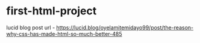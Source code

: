 # first-html-project
lucid blog post url - https://lucid.blog/oyelamitemidayo99/post/the-reason-why-css-has-made-html-so-much-better-485
